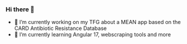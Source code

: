 ### Hi there 👋

- 🔭 I’m currently working on my TFG about a MEAN app based on the CARD Antibiotic Resistance Database
- 🌱 I’m currently learning Angular 17, webscraping tools and more


